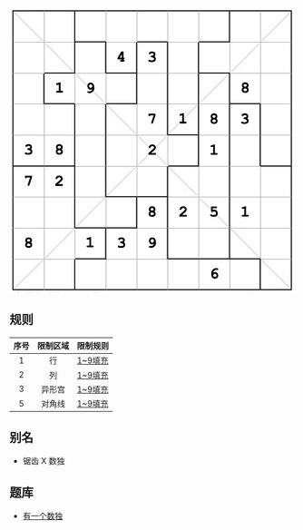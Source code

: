 ![](../../../images/sudoku/锯齿+对角数独.png)

## 规则
| 序号 | 限制区域 | 限制规则 |
| :---: | :---: | :--- |
| 1 | 行 | [1~9填充] |
| 2 | 列 | [1~9填充] |
| 3 | 异形宫 | [1~9填充] |
| 5 | 对角线 | [1~9填充] |

## 别名
- 锯齿 X 数独

## 题库
- [有一个数独](https://shudu.one/jigsaw-x-sudoku.php)

[1~9填充]: ../../../rules.md#1~9填充